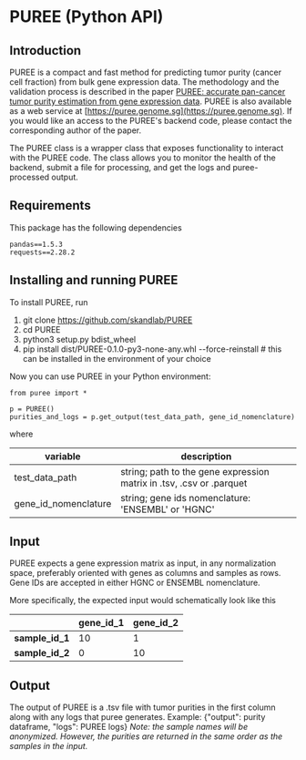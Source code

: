 # PUREE (Python API)

## Introduction
PUREE is a compact and fast method for predicting tumor purity (cancer cell fraction) from bulk gene expression data. The methodology and the validation process is described in the paper [PUREE: accurate pan-cancer tumor purity estimation from gene expression data](https://doi.org/10.1038/s42003-023-04764-8). PUREE is also available as a web service at [https://puree.genome.sg](https://puree.genome.sg). If you would like an access to the PUREE's backend code, please contact the corresponding author of the paper.

The PUREE class is a wrapper class that exposes functionality to interact with the PUREE code. The class allows you to monitor the health of the backend, submit a file for processing, and get the logs and puree-processed output.

## Requirements
This package has the following dependencies

```
pandas==1.5.3
requests==2.28.2
```



## Installing and running PUREE
To install PUREE, run

1. git clone https://github.com/skandlab/PUREE
2. cd PUREE
3. python3 setup.py bdist_wheel
4. pip install dist/PUREE-0.1.0-py3-none-any.whl --force-reinstall # this can be installed in the environment of your choice

Now you can use PUREE in your Python environment:

```
from puree import *

p = PUREE()
purities_and_logs = p.get_output(test_data_path, gene_id_nomenclature)
```
where

| variable             | description                                                  |
| -------------------- | ------------------------------------------------------------ |
| test_data_path       | string; path to the gene expression matrix in .tsv, .csv or .parquet |
| gene_id_nomenclature | string; gene ids nomenclature: 'ENSEMBL' or 'HGNC'           |



## Input

PUREE expects a gene expression matrix as input, in any normalization space, preferably oriented with genes as columns and samples as rows. Gene IDs are accepted in either HGNC or ENSEMBL nomenclature.

More specifically, the expected input would schematically look like this

|                 | gene_id_1 | gene_id_2 |
| --------------- | --------- | --------- |
| **sample_id_1** | 10        | 1         |
| **sample_id_2** | 0         | 10        |



## Output
The output of PUREE is a .tsv file with tumor purities in the first column along with any logs that puree generates.
Example:
{"output": purity dataframe, "logs": PUREE logs}
_Note: the sample names will be anonymized. However, the purities are returned in the same order as the samples in the input._

